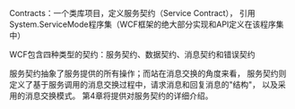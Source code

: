 ﻿Contracts：一个类库项目，定义服务契约（Service Contract），
引用System.ServiceMode程序集（WCF框架的绝大部分实现和API定义在该程序集中）

WCF包含四种类型的契约：服务契约、数据契约、消息契约和错误契约

服务契约抽象了服务提供的所有操作；而站在消息交换的角度来看，
服务契约则定义了基于服务调用的消息交换过程中，请求消息和回复消息的"结构"，
以及采用的消息交换模式。
第4章将提供对服务契约的详细介绍。

<!-- 文件服务 客户端 将不再暴露文件服务器的地址 -->
<endpoint name="C21.IMP.Framework.Service.ShopHost.ServerProxy.FileServiceClientProxy" binding="netTcpBinding" bindingConfiguration="NetTcpBinding_C21FileClient" contract="C21.IMP.Framework.Communication.FileContract.IFileContract">
</endpoint>
<!-- 平台（应用）服务 客户端 -->
<!-- 注意在开发环境中将 address 改为 net.tcp://127.0.0.1:10090/C21PortalService -->
<!-- 注意在测试环境中将 address 改为 net.tcp://192.168.112.205:10090/C21PortalService -->
<endpoint name="C21.IMP.Framework.Service.ShopHost.ServerProxy.PortalServiceClientProxy" binding="netTcpBinding" bindingConfiguration="NetTcpBinding_C21PortalClient" address="net.Tcp://127.0.0.1:10090/C21PortalService" contract="C21.IMP.Framework.Communication.ServiceContract.IPortalServiceContract">
</endpoint>
<!-- 平台（应用）服务 客户端（无可靠 Session） -->
<!-- 注意在开发环境中将 address 改为 net.Tcp://127.0.0.1:10095/C21PortalNoneSessionService -->
<!-- 注意在测试环境中将 address 改为 net.Tcp://192.168.112.205:10095/C21PortalNoneSessionService -->
<endpoint name="C21.IMP.Framework.Service.ShopHost.ServerProxy.PortalServiceNoneSessionClientProxy" binding="netTcpBinding" bindingConfiguration="NetTcpBinding_C21PortalClientNoneSession" address="net.Tcp://127.0.0.1:10095/C21PortalNoneSessionService" contract="C21.IMP.Framework.Communication.ServiceContract.IPortalServiceNoneSessionContract">
</endpoint>
<!-- 平台（门店）服务 客户端 -->
<!-- 注意在开发环境中将 address 改为 net.tcp://127.0.0.1:10094/C21Shop2PortalService -->
<!-- 注意在测试环境中将 address 改为 net.tcp://192.168.112.205:10094/C21Shop2PortalService -->
<endpoint name="C21.IMP.Framework.Service.ShopHost.ServerProxy.PortalShopServiceClientProxy" binding="netTcpBinding" bindingConfiguration="netTcpC21Shop2PortalClient" address="net.Tcp://127.0.0.1:10094/C21Shop2PortalService" contract="C21.IMP.Framework.Communication.ServiceContract.IShop2PortalServiceContract">
</endpoint>
</client>
<services>
<!-- 门店服务 服务端 -->
<service name="C21.IMP.Framework.Service.ShopHost.ShopHostContainer" behaviorConfiguration="serviceBehavior">
<endpoint binding="netTcpBinding" contract="C21.IMP.Framework.Communication.ServiceContract.IShopServiceContract" address="C21ShopService" bindingConfiguration="NetTcpBinding_C21ShopService" />
<host>
    <baseAddresses>
    <add baseAddress="net.tcp://localhost:10092/" />
    </baseAddresses>
</host>
</service>
</services>